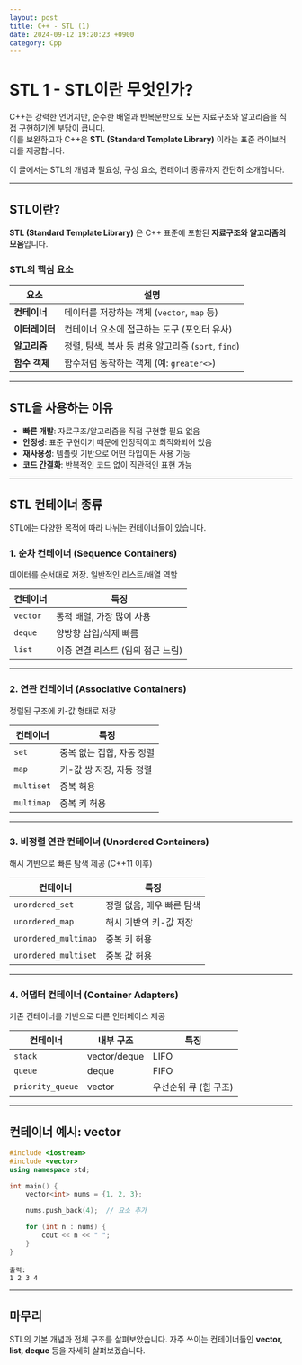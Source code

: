 ```yaml
---
layout: post
title: C++ - STL (1)
date: 2024-09-12 19:20:23 +0900
category: Cpp
---
```

# STL 1 - STL이란 무엇인가?

C++는 강력한 언어지만, 순수한 배열과 반복문만으로 모든 자료구조와 알고리즘을 직접 구현하기엔 부담이 큽니다.  
이를 보완하고자 C++은 **STL (Standard Template Library)** 이라는 표준 라이브러리를 제공합니다.

이 글에서는 STL의 개념과 필요성, 구성 요소, 컨테이너 종류까지 간단히 소개합니다.

---

## STL이란?

**STL (Standard Template Library)** 은 C++ 표준에 포함된 **자료구조와 알고리즘의 모음**입니다.

### STL의 핵심 요소

| 요소         | 설명 |
|--------------|------|
| **컨테이너** | 데이터를 저장하는 객체 (`vector`, `map` 등) |
| **이터레이터** | 컨테이너 요소에 접근하는 도구 (포인터 유사) |
| **알고리즘** | 정렬, 탐색, 복사 등 범용 알고리즘 (`sort`, `find`) |
| **함수 객체** | 함수처럼 동작하는 객체 (예: `greater<>`) |

---

## STL을 사용하는 이유

- **빠른 개발**: 자료구조/알고리즘을 직접 구현할 필요 없음
- **안정성**: 표준 구현이기 때문에 안정적이고 최적화되어 있음
- **재사용성**: 템플릿 기반으로 어떤 타입이든 사용 가능
- **코드 간결화**: 반복적인 코드 없이 직관적인 표현 가능

---

## STL 컨테이너 종류

STL에는 다양한 목적에 따라 나뉘는 컨테이너들이 있습니다.

### 1. 순차 컨테이너 (Sequence Containers)

데이터를 순서대로 저장. 일반적인 리스트/배열 역할

| 컨테이너 | 특징 |
|----------|------|
| `vector` | 동적 배열, 가장 많이 사용 |
| `deque`  | 양방향 삽입/삭제 빠름 |
| `list`   | 이중 연결 리스트 (임의 접근 느림) |

---

### 2. 연관 컨테이너 (Associative Containers)

정렬된 구조에 키-값 형태로 저장

| 컨테이너 | 특징 |
|----------|------|
| `set`    | 중복 없는 집합, 자동 정렬 |
| `map`    | 키-값 쌍 저장, 자동 정렬 |
| `multiset` | 중복 허용 |
| `multimap` | 중복 키 허용 |

---

### 3. 비정렬 연관 컨테이너 (Unordered Containers)

해시 기반으로 빠른 탐색 제공 (C++11 이후)

| 컨테이너 | 특징 |
|----------|------|
| `unordered_set` | 정렬 없음, 매우 빠른 탐색 |
| `unordered_map` | 해시 기반의 키-값 저장 |
| `unordered_multimap` | 중복 키 허용 |
| `unordered_multiset` | 중복 값 허용 |

---

### 4. 어댑터 컨테이너 (Container Adapters)

기존 컨테이너를 기반으로 다른 인터페이스 제공

| 컨테이너 | 내부 구조 | 특징 |
|----------|------------|------|
| `stack`  | vector/deque | LIFO |
| `queue`  | deque       | FIFO |
| `priority_queue` | vector | 우선순위 큐 (힙 구조) |

---

## 컨테이너 예시: vector

```cpp
#include <iostream>
#include <vector>
using namespace std;

int main() {
    vector<int> nums = {1, 2, 3};

    nums.push_back(4);  // 요소 추가

    for (int n : nums) {
        cout << n << " ";
    }
}
```

```
출력:
1 2 3 4
```

---

## 마무리

STL의 기본 개념과 전체 구조를 살펴보았습니다. 자주 쓰이는 컨테이너들인 **vector, list, deque** 등을 자세히 살펴보겠습니다.
